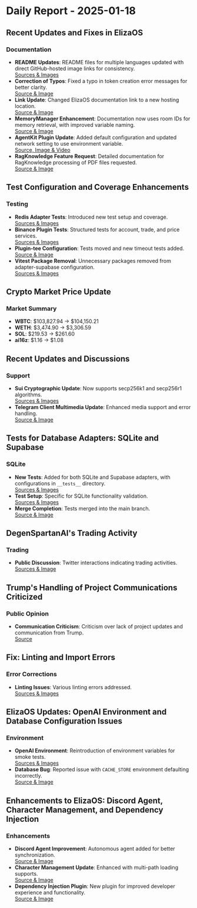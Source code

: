# Daily Report - 2025-01-18

## Recent Updates and Fixes in ElizaOS

### Documentation

- **README Updates**: README files for multiple languages updated with direct GitHub-hosted image links for consistency.  
  [Sources & Images](https://github.com/elizaOS/eliza/pull/2491)
- **Correction of Typos**: Fixed a typo in token creation error messages for better clarity.  
  [Source & Image](https://github.com/elizaOS/eliza/pull/2493)
- **Link Update**: Changed ElizaOS documentation link to a new hosting location.  
  [Source & Image](https://github.com/elizaOS/eliza/pull/2495)
- **MemoryManager Enhancement**: Documentation now uses room IDs for memory retrieval, with improved variable naming.  
  [Source & Image](https://github.com/elizaOS/eliza/pull/2492)
- **AgentKit Plugin Update**: Added default configuration and updated network setting to use environment variable.  
  [Source, Image & Video](https://github.com/elizaOS/eliza/pull/2505)
- **RagKnowledge Feature Request**: Detailed documentation for RagKnowledge processing of PDF files requested.  
  [Source & Image](https://github.com/elizaOS/eliza/issues/2484)

## Test Configuration and Coverage Enhancements

### Testing

- **Redis Adapter Tests**: Introduced new test setup and coverage.  
  [Sources & Images](https://github.com/elizaOS/eliza/pull/2470)
- **Binance Plugin Tests**: Structured tests for account, trade, and price services.  
  [Sources & Images](https://github.com/elizaOS/eliza/pull/2482)
- **Plugin-tee Configuration**: Tests moved and new timeout tests added.  
  [Source & Image](https://github.com/elizaOS/eliza/issues/2507)
- **Vitest Package Removal**: Unnecessary packages removed from adapter-supabase configuration.  
  [Sources & Images](https://github.com/elizaOS/eliza/commit/a813f64386f5eac14122f1091ed66a5d7f190aee)

## Crypto Market Price Update

### Market Summary

- **WBTC**: $103,827.94 → $104,150.21
- **WETH**: $3,474.90 → $3,306.59
- **SOL**: $219.53 → $261.60
- **ai16z**: $1.16 → $1.08

## Recent Updates and Discussions

### Support

- **Sui Cryptographic Update**: Now supports secp256k1 and secp256r1 algorithms.  
  [Sources & Images](https://github.com/elizaOS/eliza/commit/beb0bc1e72a296a8e18c95e96fedff1194bf98ae)
- **Telegram Client Multimedia Update**: Enhanced media support and error handling.  
  [Source & Image](https://github.com/elizaOS/eliza/pull/2510)

## Tests for Database Adapters: SQLite and Supabase

### SQLite

- **New Tests**: Added for both SQLite and Supabase adapters, with configurations in `__tests__` directory.  
  [Sources & Images](https://github.com/elizaOS/eliza/issues/2467)
- **Test Setup**: Specific for SQLite functionality validation.  
  [Sources & Images](https://github.com/elizaOS/eliza/commit/e79b0f3ea1eca29dd5151fb952bab3840a089e84)
- **Merge Completion**: Tests merged into the main branch.  
  [Source & Image](https://github.com/elizaOS/eliza/commit/486c9d4589b8e31ed821b6232892502e4f11bbe5)

## DegenSpartanAI's Trading Activity

### Trading

- **Public Discussion**: Twitter interactions indicating trading activities.  
  [Sources & Image](https://twitter.com/dankvr/status/1880441032015577547)

## Trump's Handling of Project Communications Criticized

### Public Opinion

- **Communication Criticism**: Criticism over lack of project updates and communication from Trump.  
  [Source](https://twitter.com/shawmakesmagic/status/1880630110086475893)

## Fix: Linting and Import Errors

### Error Corrections

- **Linting Issues**: Various linting errors addressed.  
  [Sources & Images](https://github.com/elizaOS/eliza/commit/87793af8c0c966c479c887c0e7e93d646ccd60e8)

## ElizaOS Updates: OpenAI Environment and Database Configuration Issues

### Environment

- **OpenAI Environment**: Reintroduction of environment variables for smoke tests.  
  [Sources & Images](https://github.com/elizaOS/eliza/pull/2472)
- **Database Bug**: Reported issue with `CACHE_STORE` environment defaulting incorrectly.  
  [Source & Image](https://github.com/elizaOS/eliza/issues/2511)

## Enhancements to ElizaOS: Discord Agent, Character Management, and Dependency Injection

### Enhancements

- **Discord Agent Improvement**: Autonomous agent added for better synchronization.  
  [Source & Image](https://github.com/elizaOS/eliza/commit/35124759fb5e9b649b84f1e079a42a99906c75dc)
- **Character Management Update**: Enhanced with multi-path loading supports.  
  [Source & Image](https://github.com/elizaOS/eliza/commit/5b57a6d6aba887a3527da9c5c9bdf6d631d6792a)
- **Dependency Injection Plugin**: New plugin for improved developer experience and functionality.  
  [Source & Image](https://github.com/elizaOS/eliza/commit/9c1e4f52f29e5c3754c5ea8c48acd99a0aa45cac)
